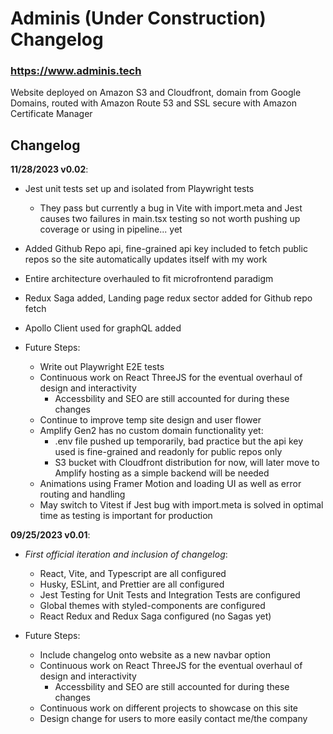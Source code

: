 # Adminis (Under Construction) Changelog

### https://www.adminis.tech

Website deployed on Amazon S3 and Cloudfront, domain from Google Domains, routed with Amazon Route 53 and SSL secure with Amazon Certificate Manager

## Changelog

**11/28/2023 v0.02**:

- Jest unit tests set up and isolated from Playwright tests
  - They pass but currently a bug in Vite with import.meta and Jest causes two failures in main.tsx testing so not worth pushing up coverage or using in pipeline... yet
- Added Github Repo api, fine-grained api key included to fetch public repos so the site automatically updates itself with my work
- Entire architecture overhauled to fit microfrontend paradigm
- Redux Saga added, Landing page redux sector added for Github repo fetch
- Apollo Client used for graphQL added

- Future Steps:
  - Write out Playwright E2E tests
  - Continuous work on React ThreeJS for the eventual overhaul of design and interactivity
    - Accessbility and SEO are still accounted for during these changes
  - Continue to improve temp site design and user flower
  - Amplify Gen2 has no custom domain functionality yet:
    - .env file pushed up temporarily, bad practice but the api key used is fine-grained and readonly for public repos only
    - S3 bucket with Cloudfront distribution for now, will later move to Amplify hosting as a simple backend will be needed
  - Animations using Framer Motion and loading UI as well as error routing and handling
  - May switch to Vitest if Jest bug with import.meta is solved in optimal time as testing is important for production

**09/25/2023 v0.01**:

- _First official iteration and inclusion of changelog_:

  - React, Vite, and Typescript are all configured
  - Husky, ESLint, and Prettier are all configured
  - Jest Testing for Unit Tests and Integration Tests are configured
  - Global themes with styled-components are configured
  - React Redux and Redux Saga configured (no Sagas yet)

- Future Steps:
  - Include changelog onto website as a new navbar option
  - Continuous work on React ThreeJS for the eventual overhaul of design and interactivity
    - Accessbility and SEO are still accounted for during these changes
  - Continuous work on different projects to showcase on this site
  - Design change for users to more easily contact me/the company
